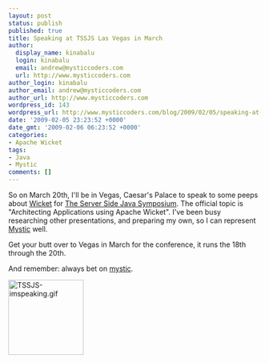 ```yaml
---
layout: post
status: publish
published: true
title: Speaking at TSSJS Las Vegas in March
author:
  display_name: kinabalu
  login: kinabalu
  email: andrew@mysticcoders.com
  url: http://www.mysticcoders.com
author_login: kinabalu
author_email: andrew@mysticcoders.com
author_url: http://www.mysticcoders.com
wordpress_id: 143
wordpress_url: http://www.mysticcoders.com/blog/2009/02/05/speaking-at-tssjs-las-vegas-in-march/
date: '2009-02-05 23:23:52 +0000'
date_gmt: '2009-02-06 06:23:52 +0000'
categories:
- Apache Wicket
tags:
- Java
- Mystic
comments: []
---
```

So on March 20th, I'll be in Vegas, Caesar's Palace to speak to some peeps about <a title="Apache Wicket" href="http://wicket.apache.org">Wicket</a> for <a title="Architecting Applications using Apache Wicket - Andrew Lombardi" href="http://javasymposium.techtarget.com/html/frameworks.html#ALombardiWicket">The Server Side Java Symposium</a>. The official topic is "Architecting Applications using Apache Wicket". I've been busy researching other presentations, and preparing my own, so I can represent <a title="mystic coders - to our success!" href="http://mysticcoders.com/">Mystic</a> well.

Get your butt over to Vegas in March for the conference, it runs the 18th through the 20th.

And remember: always bet on <a title="mystic coders - to our success!" href="http://mysticcoders.com/">mystic</a>.

<div style="text-align: justify;"><a title="Architecting Applications using Apache Wicket - Andrew Lombardi" href="http://javasymposium.techtarget.com/html/frameworks.html#ALombardiWicket"><img src="http://www.mysticcoders.com/wp-content/uploads/2009/02/tssjs-imspeaking.gif" alt="TSSJS-imspeaking.gif" width="150" height="150" /></a></div>

